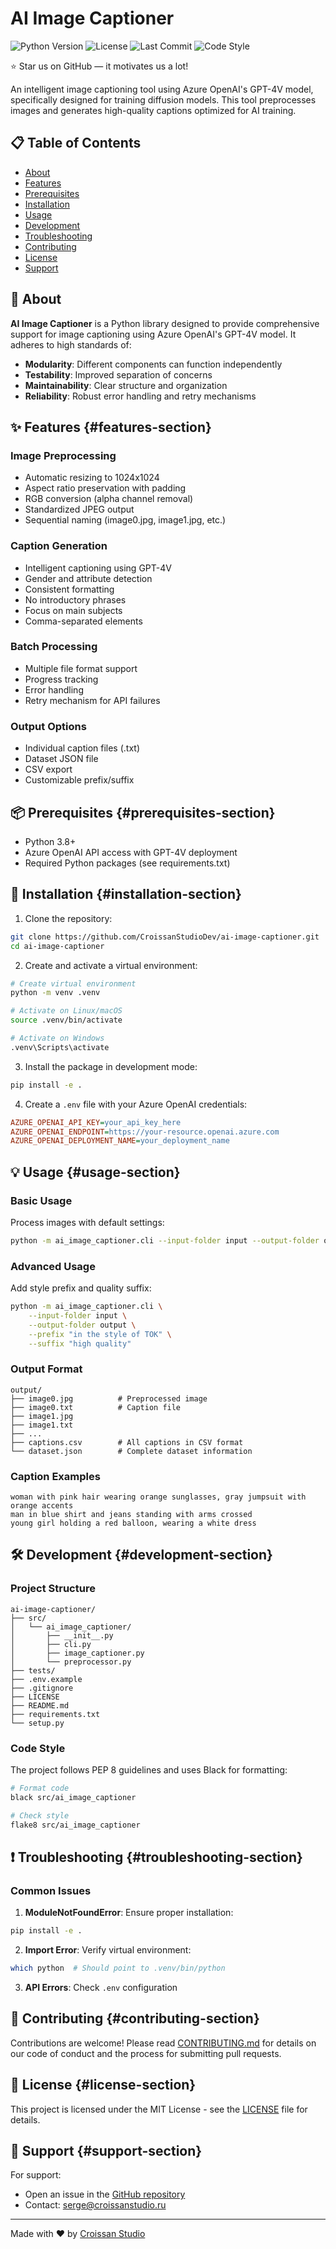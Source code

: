 # AI Image Captioner

![Python Version](https://img.shields.io/badge/python-3.8%2B-blue)
![License](https://img.shields.io/badge/license-MIT-green)
![Last Commit](https://img.shields.io/github/last-commit/CroissanStudioDev/ai-image-captioner)
![Code Style](https://img.shields.io/badge/code%20style-black-black)

⭐ Star us on GitHub — it motivates us a lot!

An intelligent image captioning tool using Azure OpenAI's GPT-4V model, specifically designed for training diffusion models. This tool preprocesses images and generates high-quality captions optimized for AI training.

## 📋 Table of Contents

- [About](#🎯-About)
- [Features](#features-section)
- [Prerequisites](#prerequisites-section)
- [Installation](#installation-section)
- [Usage](#usage-section)
- [Development](#development-section)
- [Troubleshooting](#troubleshooting-section)
- [Contributing](#contributing-section)
- [License](#license-section)
- [Support](#support-section)

## 🎯 About

**AI Image Captioner** is a Python library designed to provide comprehensive support for image captioning using Azure OpenAI's GPT-4V model. It adheres to high standards of:

- **Modularity**: Different components can function independently
- **Testability**: Improved separation of concerns
- **Maintainability**: Clear structure and organization
- **Reliability**: Robust error handling and retry mechanisms

## ✨ Features {#features-section}

### Image Preprocessing

- Automatic resizing to 1024x1024
- Aspect ratio preservation with padding
- RGB conversion (alpha channel removal)
- Standardized JPEG output
- Sequential naming (image0.jpg, image1.jpg, etc.)

### Caption Generation

- Intelligent captioning using GPT-4V
- Gender and attribute detection
- Consistent formatting
- No introductory phrases
- Focus on main subjects
- Comma-separated elements

### Batch Processing

- Multiple file format support
- Progress tracking
- Error handling
- Retry mechanism for API failures

### Output Options

- Individual caption files (.txt)
- Dataset JSON file
- CSV export
- Customizable prefix/suffix

## 📦 Prerequisites {#prerequisites-section}

- Python 3.8+
- Azure OpenAI API access with GPT-4V deployment
- Required Python packages (see requirements.txt)

## 🚀 Installation {#installation-section}

1. Clone the repository:

```bash
git clone https://github.com/CroissanStudioDev/ai-image-captioner.git
cd ai-image-captioner
```

2. Create and activate a virtual environment:

```bash
# Create virtual environment
python -m venv .venv

# Activate on Linux/macOS
source .venv/bin/activate

# Activate on Windows
.venv\Scripts\activate
```

3. Install the package in development mode:

```bash
pip install -e .
```

4. Create a `.env` file with your Azure OpenAI credentials:

```ini
AZURE_OPENAI_API_KEY=your_api_key_here
AZURE_OPENAI_ENDPOINT=https://your-resource.openai.azure.com
AZURE_OPENAI_DEPLOYMENT_NAME=your_deployment_name
```

## 💡 Usage {#usage-section}

### Basic Usage

Process images with default settings:

```bash
python -m ai_image_captioner.cli --input-folder input --output-folder output
```

### Advanced Usage

Add style prefix and quality suffix:

```bash
python -m ai_image_captioner.cli \
    --input-folder input \
    --output-folder output \
    --prefix "in the style of TOK" \
    --suffix "high quality"
```

### Output Format

```text
output/
├── image0.jpg          # Preprocessed image
├── image0.txt          # Caption file
├── image1.jpg
├── image1.txt
├── ...
├── captions.csv        # All captions in CSV format
└── dataset.json        # Complete dataset information
```

### Caption Examples

```text
woman with pink hair wearing orange sunglasses, gray jumpsuit with orange accents
man in blue shirt and jeans standing with arms crossed
young girl holding a red balloon, wearing a white dress
```

## 🛠️ Development {#development-section}

### Project Structure

```text
ai-image-captioner/
├── src/
│   └── ai_image_captioner/
│       ├── __init__.py
│       ├── cli.py
│       ├── image_captioner.py
│       └── preprocessor.py
├── tests/
├── .env.example
├── .gitignore
├── LICENSE
├── README.md
├── requirements.txt
└── setup.py
```

### Code Style

The project follows PEP 8 guidelines and uses Black for formatting:

```bash
# Format code
black src/ai_image_captioner

# Check style
flake8 src/ai_image_captioner
```

## ❗ Troubleshooting {#troubleshooting-section}

### Common Issues

1. **ModuleNotFoundError**: Ensure proper installation:

```bash
pip install -e .
```

2. **Import Error**: Verify virtual environment:

```bash
which python  # Should point to .venv/bin/python
```

3. **API Errors**: Check `.env` configuration

## 🤝 Contributing {#contributing-section}

Contributions are welcome! Please read [CONTRIBUTING.md](CONTRIBUTING.md) for details on our code of conduct and the process for submitting pull requests.

## 📄 License {#license-section}

This project is licensed under the MIT License - see the [LICENSE](LICENSE) file for details.

## 💬 Support {#support-section}

For support:

- Open an issue in the [GitHub repository](https://github.com/CroissanStudioDev/ai-image-captioner/issues)
- Contact: <serge@croissanstudio.ru>

---

Made with ❤️ by [Croissan Studio](https://github.com/CroissanStudioDev)
